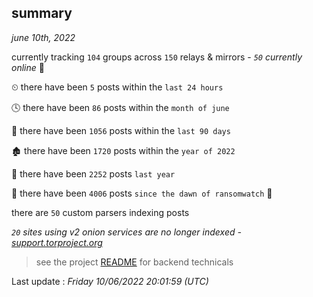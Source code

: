
## summary
_june 10th, 2022_

currently tracking `104` groups across `150` relays & mirrors - _`50` currently online_ 📡

⏲ there have been `5` posts within the `last 24 hours`

🕓 there have been `86` posts within the `month of june`

📅 there have been `1056` posts within the `last 90 days`

🏚 there have been `1720` posts within the `year of 2022`

🚀 there have been `2252` posts `last year`

🦕 there have been `4006` posts `since the dawn of ransomwatch` 🐣

there are `50` custom parsers indexing posts

_`20` sites using v2 onion services are no longer indexed - [support.torproject.org](https://support.torproject.org/onionservices/v2-deprecation/)_

> see the project [README](https://github.com/jmousqueton/ransomwatch#readme) for backend technicals



Last update : _Friday 10/06/2022 20:01:59 (UTC)_

